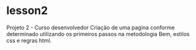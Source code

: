 # lesson2
Projeto 2 - Curso desenvolvedor
Criação de uma pagina conforme determinado utilizando os primeiros passos na metodologia Bem, estilos css e regras html.
